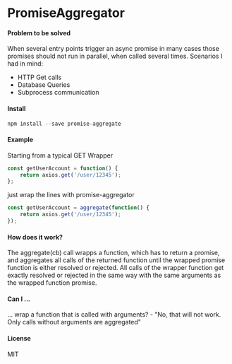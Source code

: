# PromiseAggregator

#### Problem to be solved

When several entry points trigger an async promise in many cases those promises should not run in parallel, when called several times.
Scenarios I had in mind:

* HTTP Get calls
* Database Queries
* Subprocess communication

#### Install

```javascript
npm install --save promise-aggregate
```

#### Example

Starting from a typical GET Wrapper
```javascript
const getUserAccount = function() {
    return axios.get('/user/12345');
};
```

just wrap the lines with promise-aggregator
```javascript
const getUserAccount = aggregate(function() {
    return axios.get('/user/12345');
});
```

#### How does it work?

The aggregate(cb) call wrapps a function, which has to return a promise, and aggregates all calls of the returned function until the wrapped promise function is either resolved or rejected. All calls of the wrapper function get exactly resolved or rejected in the same way with the same arguments as the wrapped function promise.

#### Can I ...

... wrap a function that is called with arguments? - "No, that will not work. Only calls without arguments are aggregated"

#### License

MIT
